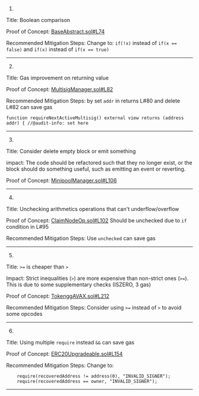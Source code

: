 1.
Title: Boolean comparison

Proof of Concept:
[BaseAbstract.sol#L74](https://github.com/code-423n4/2022-12-gogopool/blob/main/contracts/contract/BaseAbstract.sol#L74)

Recommended Mitigation Steps:
Change to:
`if(!x)` instead of `if(x == false)`
and
`if(x)` instead of `if(x == true)`
________________________________________________________________________

2.
Title: Gas improvement on returning value

Proof of Concept:
[MultisigManager.sol#L82](https://github.com/code-423n4/2022-12-gogopool/blob/main/contracts/contract/MultisigManager.sol#L82)

Recommended Mitigation Steps:
by set `addr` in returns L#80 and delete L#82 can save gas

```
function requireNextActiveMultisig() external view returns (address addr) { //@audit-info: set here
```
________________________________________________________________________

3.
Title: Consider delete empty block or emit something

impact:
The code should be refactored such that they no longer exist, or the block should do something useful, such as emitting an event or reverting.

Proof of Concept:
[MinipoolManager.sol#L106](https://github.com/code-423n4/2022-12-gogopool/blob/main/contracts/contract/MinipoolManager.sol#L106)
________________________________________________________________________

4.
Title: Unchecking arithmetics operations that can't underflow/overflow

Proof of Concept:
[ClaimNodeOp.sol#L102](https://github.com/code-423n4/2022-12-gogopool/blob/main/contracts/contract/ClaimNodeOp.sol#L102) Should be unchecked due to `if` condition in L#95

Recommended Mitigation Steps:
Use `unchecked` can save gas
________________________________________________________________________

5.
Title: `>=` is cheaper than `>`

Impact:
Strict inequalities (`>`) are more expensive than non-strict ones (`>=`). This is due to some supplementary checks (ISZERO, 3 gas)

Proof of Concept:
[TokenggAVAX.sol#L212](https://github.com/code-423n4/2022-12-gogopool/blob/main/contracts/contract/tokens/TokenggAVAX.sol#L212)
[](https://github.com/code-423n4/2022-12-gogopool/blob/main/contracts/contract/tokens/TokenggAVAX.sol#L222)

Recommended Mitigation Steps:
Consider using `>=` instead of `>` to avoid some opcodes
________________________________________________________________________

6.
Title: Using multiple `require` instead `&&` can save gas

Proof of Concept:
[ERC20Upgradeable.sol#L154](https://github.com/code-423n4/2022-12-gogopool/blob/main/contracts/contract/tokens/upgradeable/ERC20Upgradeable.sol#L154)

Recommended Mitigation Steps:
Change to:

```
	require(recoveredAddress != address(0), "INVALID_SIGNER");
	require(recoveredAddress == owner, "INVALID_SIGNER");
```
________________________________________________________________________